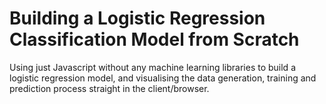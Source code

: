 # Building a Logistic Regression Classification Model from Scratch

Using just Javascript without any machine learning libraries to build a logistic regression model, and visualising the data generation, training and prediction process straight in the client/browser.